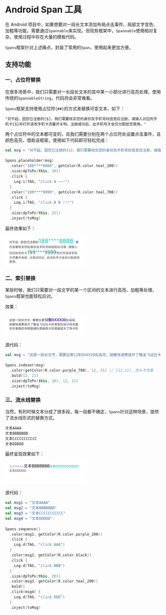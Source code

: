 # Android Span 工具
在 Android 项目中，如果想要对一段长文本添加布局点击事件、局部文字变色、加粗等功能，需要通过`Spannable`来实现。但现有框架中，`Spannable`使用相对复杂，使用过程中存在大量的模板代码。



`Spans`框架针对上述痛点，封装了常用的`Span`，使用起来更加方便。





## 支持功能

### 一、占位符替换

在很多场景中，我们只需要对一长段长文本的其中某一小部分进行高亮处理，使用传统的`SpannableString`，代码将会非常难看。

`Spans`框架支持使用占位符`{##}`的方式来替换可变文本，如下：

```shell
"对不起，因您已注册的{$}，我们需要核实您的身份及手机号码信息后注册，请插入对应的手机卡{$}并打开该改手机卡流量开关哟。注册成功后，此手机号才会仅分配给您使用。"
```

两个占位符中的文本都可变的，且我们需要分别在两个占位符处设置点击事件，且颜色高亮，借助该框架，使用如下代码即可轻松完成：

```kotlin
val msg = "对不起，因您已注册的{$}，我们需要核实您的身份及手机号码信息后注册，请插入对应的手机卡{$}并打开该改手机卡流量开关哟。注册成功后，此手机号才会仅分配给您使用。"

Spans.placeholder(msg)
  .color("188****8888", getColor(R.color.teal_200))
  .size(dpToPx(this, 30))
  .click {
    Log.i(TAG, "click A ~~~")
  }
  .color("199****9999", getColor(R.color.teal_700))
  .click {
    Log.i(TAG, "click B B !!!")
  }
  .size(dpToPx(this, 25))
  .inject(tvMsg)
```

最终效果如下：

<img src="./images/img1.png" style="zoom:25%;" />





### 二、索引替换

某些时候，我们只需要对一段文字的某一个区间的文本进行高亮、加粗等处理，`Spans`框架也能轻松应对。

效果：

<img src="./images/img2.jpg" style="zoom:25%;" />

源代码：

```kotlin
val msg = "这是一段长文字，需要在第12到XXXX20处高亮，就撒快递费就开了撒金飞达拉卡萨激发的设计阿吉撒京东客服时间啊复健科洒基放大机洒基放大了刷卡机"

Spans.indexer(msg)
  .color(getColor(R.color.purple_700), 12, 21) // [12,21)，含头不含尾
  .bold(12, 21)
  .size(dpToPx(this, 18), 12, 21)
  .inject(tvMsg)
```





### 三、流水线替换

当然，有的时候文本分成了很多段，每一段都不确定，`Spans`针对这种场景，提供了流水线形式的替换方式。

```shell
文本AAAA
文本BBBBBBB
文本CCCCCCCCCCC
文本DDDDD
```

最终呈现效果如下：

<img src="./images/img3.jpg" style="zoom:25%;" />

源代码：

```kotlin
val msg1 = "文本AAAA"
val msg2 = "文本BBBBBBB"
val msg3 = "文本CCCCCCCCCCC"
val msg4 = "文本DDDDD"

Spans.sequence()
  .color(msg1, getColor(R.color.purple_200))
  .click {
    Log.d(TAG, "click AAA")
  }
  .color(msg2, getColor(R.color.black))
  .click {
    Log.d(TAG, "click BBB")
  }
  .size(dpToPx(this, 20))
  .color(msg3, getColor(R.color.teal_200))
  .bold()
  .click(msg4) {
    Log.d(TAG, "click DDD")
  }
  .inject(tvMsg)
```

